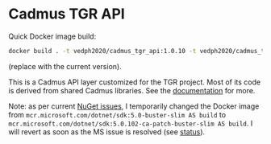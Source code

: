 # Cadmus TGR API

Quick Docker image build:

```bash
docker build . -t vedph2020/cadmus_tgr_api:1.0.10 -t vedph2020/cadmus_tgr_api:latest
```

(replace with the current version).

This is a Cadmus API layer customized for the TGR project. Most of its code is derived from shared Cadmus libraries. See the [documentation](https://github.com/vedph/cadmus_doc/blob/master/api/creating.md) for more.

Note: as per current [NuGet issues](https://github.com/NuGet/Home/issues/10491), I temporarily changed the Docker image from `mcr.microsoft.com/dotnet/sdk:5.0-buster-slim AS build` to `mcr.microsoft.com/dotnet/sdk:5.0.102-ca-patch-buster-slim AS build`. I will revert as soon as the MS issue is resolved (see [status](https://status.nuget.org/)).
